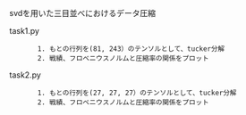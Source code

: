 svdを用いた三目並べにおけるデータ圧縮


task1.py  

           1. もとの行列を(81, 243）のテンソルとして、tucker分解
           2. 戦績、フロベニウスノルムと圧縮率の関係をプロット
           
       
task2.py 

           1. もとの行列を(27, 27, 27）のテンソルとして、tucker分解
           2. 戦績、フロベニウスノルムと圧縮率の関係をプロット
